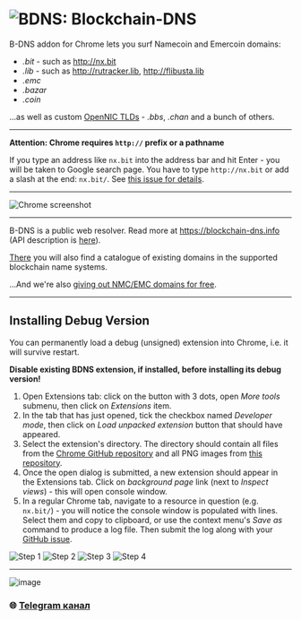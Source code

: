# ![BDNS:](https://blockchain-dns.info/img/ext/icon-32.png) Blockchain-DNS

B-DNS addon for Chrome lets you surf Namecoin and Emercoin domains:

* *.bit* - such as http://nx.bit
* *.lib* - such as http://rutracker.lib, http://flibusta.lib
* *.emc*
* *.bazar*
* *.coin*

...as well as custom [OpenNIC TLDs](https://wiki.opennic.org/opennic/dot) - *.bbs*, *.chan* and a bunch of others.

-------

**Attention: Chrome requires `http://` prefix or a pathname**

If you type an address like `nx.bit` into the address bar and hit Enter - you will be taken to Google search page. You have to type `http://nx.bit` or add a slash at the end: `nx.bit/`. See [this issue for details](https://github.com/B-DNS/Chrome/issues/2).

-------

![Chrome screenshot](https://blockchain-dns.info/img/ext/chrome-nx.bit-640x400.png)

-------

B-DNS is a public web resolver. Read more at https://blockchain-dns.info (API description is [here](https://github.com/B-DNS/Resolver)).

[There](https://blockchain-dns.info/explorer/) you will also find a catalogue of existing domains in the supported blockchain name systems.

...And we're also [giving out NMC/EMC domains for free](https://blockchain-dns.info/giveaway).

--------

## Installing Debug Version

You can permanently load a debug (unsigned) extension into Chrome, i.e. it will survive restart.

**Disable existing BDNS extension, if installed, before installing its debug version!**

1. Open Extensions tab: click on the button with 3 dots, open _More tools_ submenu, then click on _Extensions_ item.
2. In the tab that has just opened, tick the checkbox named _Developer mode_, then click on _Load unpacked extension_ button that should have appeared.
3. Select the extension's directory. The directory should contain all files from the [Chrome GitHub repository](https://github.com/B-DNS/Chrome) and all PNG images from [this repository](https://github.com/B-DNS/Logos).
4. Once the open dialog is submitted, a new extension should appear in the Extensions tab. Click on _background page_ link (next to _Inspect views_) - this will open console window.
5. In a regular Chrome tab, navigate to a resource in question (e.g. `nx.bit/`) - you will notice the console window is populated with lines. Select them and copy to clipboard, or use the context menu's _Save as_ command to produce a log file. Then submit the log along with your [GitHub issue](https://github.com/B-DNS/Chrome/issues/new).

![Step 1](https://blockchain-dns.info/img/debug-load/chrome-1.png)
![Step 2](https://blockchain-dns.info/img/debug-load/chrome-2.png)
![Step 3](https://blockchain-dns.info/img/debug-load/chrome-3.png)
![Step 4](https://blockchain-dns.info/img/debug-load/chrome-4.png)

---

![image](https://github.com/Sagleft/Sagleft/raw/master/image.png)

### :globe_with_meridians: [Telegram канал](https://t.me/+VIvd8j6xvm9iMzhi)
